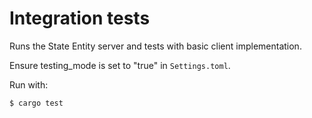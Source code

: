 # Integration tests

Runs the State Entity server and tests with basic client implementation.<br>

Ensure testing_mode is set to "true" in `Settings.toml`.

Run with:
```sh
$ cargo test
```
